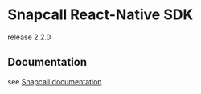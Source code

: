 # Snapcall React-Native SDK

release 2.2.0

## Documentation

see [Snapcall documentation](https://doc.snapcall.io/#react-native)
